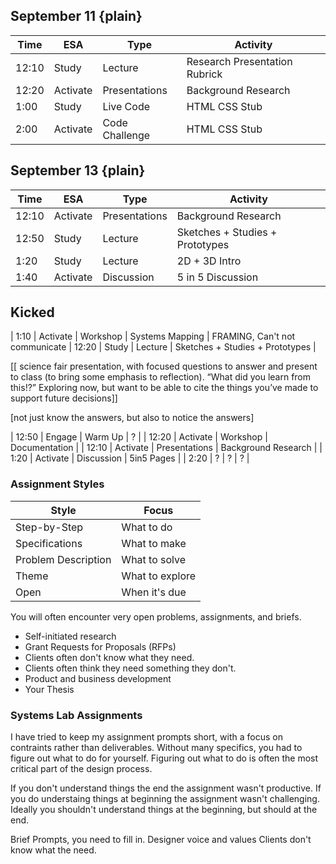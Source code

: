 








## September 11 {plain}

| Time  | ESA      | Type           | Activity                      |
| ----- | -------- | -------------- | ----------------------------- |
| 12:10 | Study    | Lecture        | Research Presentation Rubrick |
| 12:20 | Activate | Presentations  | Background Research           |
| 1:00  | Study    | Live Code      | HTML CSS Stub                 |
| 2:00  | Activate | Code Challenge | HTML CSS Stub                 |






## September 13 {plain}

| Time  | ESA      | Type          | Activity                        |
| ----- | -------- | ------------- | ------------------------------- |
| 12:10 | Activate | Presentations | Background Research             |
| 12:50 | Study    | Lecture       | Sketches + Studies + Prototypes |
| 1:20  | Study    | Lecture       | 2D + 3D Intro                   |
| 1:40  | Activate | Discussion    | 5 in 5 Discussion               |



## Kicked

| 1:10  | Activate | Workshop | Systems Mapping      |
FRAMING, Can't not communicate
| 12:20 | Study    | Lecture  | Sketches + Studies + Prototypes |

[[ science fair presentation, with focused questions to answer and present to class (to bring some emphasis to reflection). “What did you learn from this!?” Exploring now, but want to be able to cite the things you’ve made to support future decisions]]



[not just know the answers, but also to notice the answers]


| 12:50 | Engage   | Warm Up       | ?                   |
| 12:20 | Activate | Workshop      | Documentation       |
| 12:10 | Activate | Presentations | Background Research |
| 1:20  | Activate | Discussion    | 5in5 Pages          |
| 2:20  | ?        | ?             | ?                   |








### Assignment Styles

| Style               | Focus           |
| ------------------- | --------------- |
| Step-by-Step        | What to do      |
| Specifications      | What to make    |
| Problem Description | What to solve   |
| Theme               | What to explore |
| Open                | When it's due   |

You will often encounter very open problems, assignments, and briefs.

- Self-initiated research
- Grant Requests for Proposals (RFPs)
- Clients often don't know what they need. 
- Clients often think they need something they don't.
- Product and business development
- Your Thesis



### Systems Lab Assignments

I have tried to keep my assignment prompts short, with a focus on contraints rather than deliverables. Without many specifics, you had to figure out what to do for yourself. Figuring out what to do is often the most critical part of the design process.

If you don't understand things the end the assignment wasn't productive.
If you do understaing things at beginning the assignment wasn't challenging.
Ideally you shouldn't understand things at the beginning, but should at the end.


Brief Prompts, you need to fill in.
    Designer voice and values
    Clients don't know what the need.



